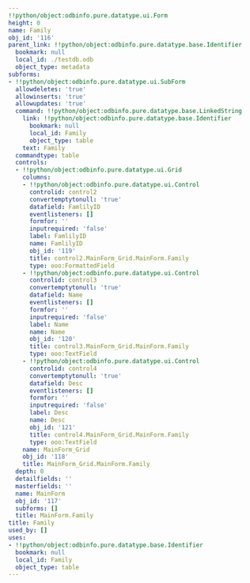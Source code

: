 ```yaml
---
!!python/object:odbinfo.pure.datatype.ui.Form
height: 0
name: Family
obj_id: '116'
parent_link: !!python/object:odbinfo.pure.datatype.base.Identifier
  bookmark: null
  local_id: ./testdb.odb
  object_type: metadata
subforms:
- !!python/object:odbinfo.pure.datatype.ui.SubForm
  allowdeletes: 'true'
  allowinserts: 'true'
  allowupdates: 'true'
  command: !!python/object:odbinfo.pure.datatype.base.LinkedString
    link: !!python/object:odbinfo.pure.datatype.base.Identifier
      bookmark: null
      local_id: Family
      object_type: table
    text: Family
  commandtype: table
  controls:
  - !!python/object:odbinfo.pure.datatype.ui.Grid
    columns:
    - !!python/object:odbinfo.pure.datatype.ui.Control
      controlid: control2
      convertemptytonull: 'true'
      datafield: FamlilyID
      eventlisteners: []
      formfor: ''
      inputrequired: 'false'
      label: FamlilyID
      name: FamlilyID
      obj_id: '119'
      title: control2.MainForm_Grid.MainForm.Family
      type: ooo:FormattedField
    - !!python/object:odbinfo.pure.datatype.ui.Control
      controlid: control3
      convertemptytonull: 'true'
      datafield: Name
      eventlisteners: []
      formfor: ''
      inputrequired: 'false'
      label: Name
      name: Name
      obj_id: '120'
      title: control3.MainForm_Grid.MainForm.Family
      type: ooo:TextField
    - !!python/object:odbinfo.pure.datatype.ui.Control
      controlid: control4
      convertemptytonull: 'true'
      datafield: Desc
      eventlisteners: []
      formfor: ''
      inputrequired: 'false'
      label: Desc
      name: Desc
      obj_id: '121'
      title: control4.MainForm_Grid.MainForm.Family
      type: ooo:TextField
    name: MainForm_Grid
    obj_id: '118'
    title: MainForm_Grid.MainForm.Family
  depth: 0
  detailfields: ''
  masterfields: ''
  name: MainForm
  obj_id: '117'
  subforms: []
  title: MainForm.Family
title: Family
used_by: []
uses:
- !!python/object:odbinfo.pure.datatype.base.Identifier
  bookmark: null
  local_id: Family
  object_type: table
---
```

